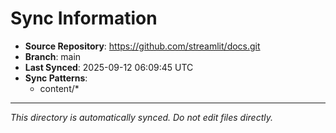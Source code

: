 # Sync Information

- **Source Repository**: https://github.com/streamlit/docs.git
- **Branch**: main
- **Last Synced**: 2025-09-12 06:09:45 UTC
- **Sync Patterns**:
  - content/*

---
*This directory is automatically synced. Do not edit files directly.*
